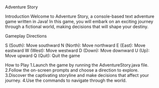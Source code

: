 Adventure Story

Introduction
Welcome to Adventure Story, a console-based text adventure game written in Java!
In this game, you will embark on an exciting journey through a fictional world, making decisions that will shape your destiny.

Gameplay
Directions

S (South): Move southward
N (North): Move northward
E (East): Move eastward
W (West): Move westward
D (Down): Move downward
U (Up): Move upward
Q (Quit): Quit the game

How to Play
1.Launch the game by running the AdventureStory.java file.
2.Follow the on-screen prompts and choose a direction to explore.
3.Discover the captivating storyline and make decisions that affect your journey.
4.Use the commands to navigate through the world.
